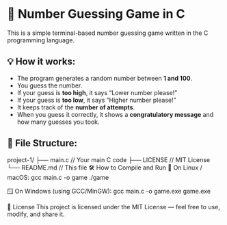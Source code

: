 # 🎯 Number Guessing Game in C

This is a simple terminal-based number guessing game written in the C programming language.

## 💡 How it works:
- The program generates a random number between **1 and 100**.
- You guess the number.
- If your guess is **too high**, it says “Lower number please!”
- If your guess is **too low**, it says “Higher number please!”
- It keeps track of the **number of attempts**.
- When you guess it correctly, it shows a **congratulatory message** and how many guesses you took.

## 📂 File Structure:
project-1/
├── main.c         // Your main C code
├── LICENSE        // MIT License
└── README.md      // This file
🛠 How to Compile and Run
🔧 On Linux / macOS:
gcc main.c -o game
./game

🪟 On Windows (using GCC/MinGW):
gcc main.c -o game.exe
game.exe

📄 License
This project is licensed under the MIT License — feel free to use, modify, and share it.
